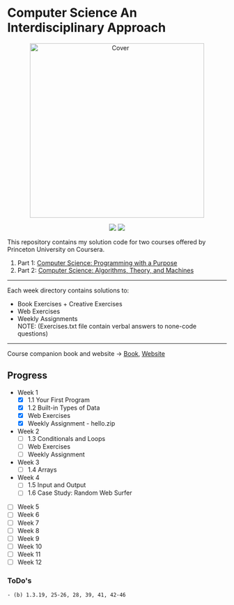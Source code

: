 # Computer Science An Interdisciplinary Approach
<p align="center">
  <a href="https://introcs.cs.princeton.edu/java/home/">
    <img src="https://introcs.cs.princeton.edu/java/cover.png" height="400" title="Cover" alt="Cover">
  </a>
</p>
<p align="center">
<img src="https://img.shields.io/badge/CS-Programming with a Purpose-green.svg" />
<img src="https://img.shields.io/badge/Week-2-green.svg" />
</p>

This repository contains my solution code for two courses offered by
Princeton University on Coursera.
1. Part 1: [Computer Science: Programming with a Purpose](https://www.coursera.org/learn/cs-programming-java)  
2. Part 2: [Computer Science: Algorithms, Theory, and Machines](https://www.coursera.org/learn/cs-algorithms-theory-machines)
---    
Each week directory contains solutions to:
- Book Exercises + Creative Exercises
- Web Exercises  
- Weekly Assignments  
NOTE: (Exercises.txt file contain verbal answers to none-code questions)
---
Course companion book and website -> [Book](https://amzn.to/2OaojuR), [Website](https://introcs.cs.princeton.edu/java/home/)  

## Progress
- Week 1  
    - [x] 1.1 Your First Program   
    - [x] 1.2 Built-in Types of Data  
    - [x] Web Exercises
    - [x] Weekly Assignment - hello.zip
- Week 2  
    - [ ] 1.3 Conditionals and Loops 
    - [ ] Web Exercises
    - [ ] Weekly Assignment
- Week 3
    - [ ] 1.4 Arrays 
- Week 4
    - [ ] 1.5 Input and Output
    - [ ] 1.6 Case Study: Random Web Surfer  
- [ ] Week 5  
- [ ] Week 6  
- [ ] Week 7  
- [ ] Week 8  
- [ ] Week 9  
- [ ] Week 10  
- [ ] Week 11  
- [ ] Week 12  
    
### ToDo's
    - (b) 1.3.19, 25-26, 28, 39, 41, 42-46
           